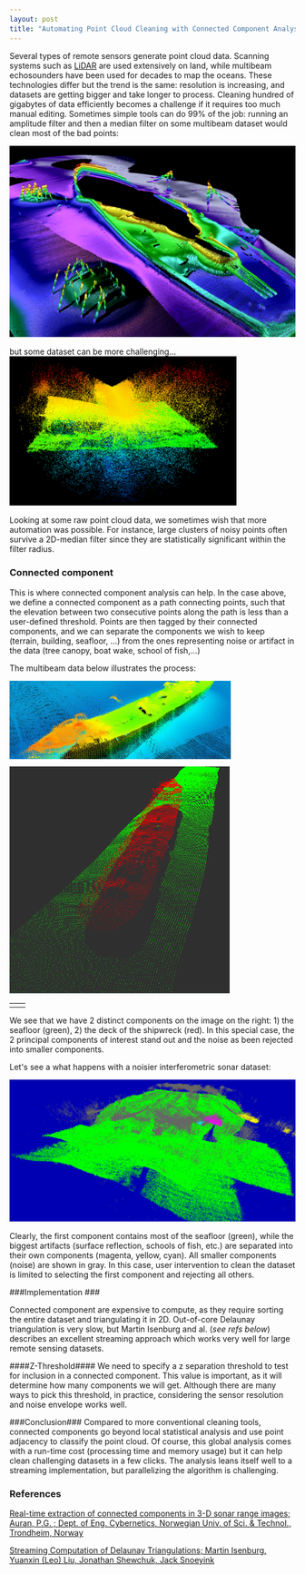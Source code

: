 ```yaml
--- 
layout: post
title: "Automating Point Cloud Cleaning with Connected Component Analysis"
---
```


Several types of remote sensors generate point cloud data. Scanning systems such as [LiDAR](http://en.wikipedia.org/wiki/Lidar) are used extensively on land, while multibeam echosounders have been used for decades to map the oceans. These technologies differ but the trend is the same: resolution is increasing, and datasets are getting bigger and take longer to process. Cleaning hundred of gigabytes of data efficiently becomes a challenge if it requires too much manual editing. Sometimes simple tools can do 99% of the job: running an amplitude filter and then a median filter on some multibeam dataset would clean most of the bad points:

![](/assets/images/arizona-cropped.png)


but some dataset can be more challenging...
<img src="/assets/images/noisy-mb.jpg" style="width:400px"/>


Looking at some raw point cloud data, we sometimes wish that more automation was possible. For instance, large clusters of noisy points often survive a 2D-median filter since they are statistically significant within the filter radius. 

### Connected component ###

This is where connected component analysis can help. In the case above, we define a connected component as a path connecting points, such that the elevation between two consecutive points along the path is less than a user-defined threshold. Points are then tagged by their connected components, and we can separate the components we wish to keep (terrain, building, seafloor, ...) from the ones representing noise or artifact in the data (tree canopy, boat wake, school of fish,...)

The multibeam data below illustrates the process:

<img src="/assets/images/boat-colors.jpg" style="width:390px;padding:0;padding-bottom:10px;"/>
<img src="/assets/images/boat-connect-comp.png" style="height:400px;padding:0;"/>

<table>
<tr><td>
<td></td></tr>

</table>

We see that we have 2 distinct components on the image on the right: 1) the seafloor (green), 2) the deck of the shipwreck (red). In this special case, the 2 principal components of interest stand out and the noise as been rejected into smaller components. 

Let's see a what happens with a noisier interferometric sonar dataset:

![](/assets/images/noisy-cloud.png)

Clearly, the first component contains most of the seafloor (green), while the biggest artifacts (surface reflection, schools of fish, etc.) are separated into their own components (magenta, yellow, cyan). All smaller components (noise) are shown in gray. In this case, user intervention to clean the dataset is limited to selecting the first component and rejecting all others.

###Implementation ###

Connected component are expensive to compute, as they require sorting the entire dataset and triangulating it in 2D. Out-of-core Delaunay triangulation is very slow, but Martin Isenburg and al. (*see refs below*) describes an excellent streaming approach which works very well for large remote sensing datasets.


####Z-Threshold####
We need to specify a z separation threshold to test for inclusion in a connected component. This value is important, as it will determine how many components we will get. Although there are many ways to pick this threshold, in practice, considering the sensor resolution and noise envelope works well.


###Conclusion###
Compared to more conventional cleaning tools, connected components go beyond local statistical analysis and use point adjacency to classify the point cloud. Of course, this global analysis comes with a run-time cost (processing time and memory usage) but it can help clean challenging datasets in a few clicks. The analysis leans itself well to a streaming implementation, but parallelizing the algorithm is challenging.

### References ###

[Real-time extraction of connected components in 3-D sonar range images; Auran, P.G. ; Dept. of Eng. Cybernetics, Norwegian Univ. of Sci. & Technol., Trondheim, Norway]( http://ieeexplore.ieee.org/xpl/articleDetails.jsp?arnumber=517131 )

[Streaming Computation of Delaunay Triangulations; Martin Isenburg, Yuanxin (Leo) Liu, Jonathan Shewchuk,     Jack Snoeyink](http://www.cs.unc.edu/~isenburg/sd/)



 